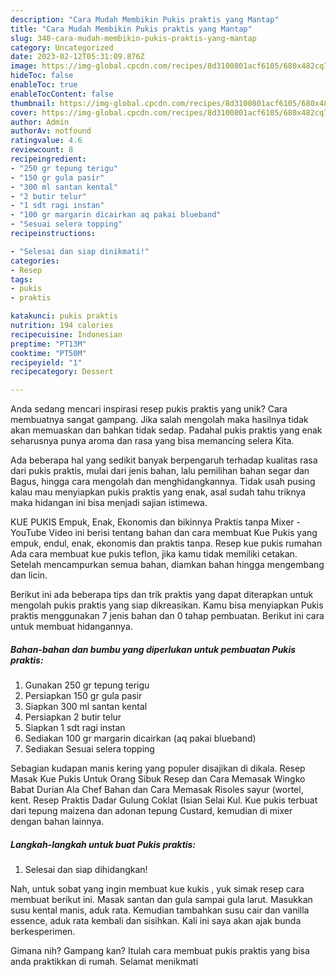 ```yaml
---
description: "Cara Mudah Membikin Pukis praktis yang Mantap"
title: "Cara Mudah Membikin Pukis praktis yang Mantap"
slug: 340-cara-mudah-membikin-pukis-praktis-yang-mantap
category: Uncategorized
date: 2023-02-12T05:31:09.876Z
image: https://img-global.cpcdn.com/recipes/8d3100801acf6105/680x482cq70/pukis-praktis-foto-resep-utama.jpg
hideToc: false
enableToc: true
enableTocContent: false
thumbnail: https://img-global.cpcdn.com/recipes/8d3100801acf6105/680x482cq70/pukis-praktis-foto-resep-utama.jpg
cover: https://img-global.cpcdn.com/recipes/8d3100801acf6105/680x482cq70/pukis-praktis-foto-resep-utama.jpg
author: Admin
authorAv: notfound
ratingvalue: 4.6
reviewcount: 8
recipeingredient:
- "250 gr tepung terigu"
- "150 gr gula pasir"
- "300 ml santan kental"
- "2 butir telur"
- "1 sdt ragi instan"
- "100 gr margarin dicairkan aq pakai blueband"
- "Sesuai selera topping"
recipeinstructions:

- "Selesai dan siap dinikmati!"
categories:
- Resep
tags:
- pukis
- praktis

katakunci: pukis praktis 
nutrition: 194 calories
recipecuisine: Indonesian
preptime: "PT13M"
cooktime: "PT50M"
recipeyield: "1"
recipecategory: Dessert

---
```





Anda sedang mencari inspirasi resep pukis praktis yang unik? Cara membuatnya sangat gampang. Jika salah mengolah maka hasilnya tidak akan memuaskan dan bahkan tidak sedap. Padahal pukis praktis yang enak seharusnya punya aroma dan rasa yang bisa memancing selera Kita.





Ada beberapa hal yang sedikit banyak berpengaruh terhadap kualitas rasa dari pukis praktis, mulai dari jenis bahan, lalu pemilihan bahan segar dan Bagus, hingga cara mengolah dan menghidangkannya. Tidak usah pusing kalau mau menyiapkan pukis praktis yang enak,      asal sudah tahu triknya maka hidangan ini bisa menjadi sajian istimewa.














KUE PUKIS Empuk, Enak, Ekonomis dan bikinnya Praktis tanpa Mixer - YouTube Video ini berisi tentang bahan dan cara membuat Kue Pukis yang empuk, endul, enak, ekonomis dan praktis tanpa. Resep kue pukis rumahan Ada cara membuat kue pukis teflon, jika kamu tidak memiliki cetakan. Setelah mencampurkan semua bahan, diamkan bahan hingga mengembang dan licin.






Berikut ini ada beberapa tips dan trik praktis yang dapat diterapkan untuk mengolah pukis praktis yang siap dikreasikan. Kamu bisa menyiapkan Pukis praktis menggunakan 7 jenis bahan dan 0 tahap pembuatan. Berikut ini cara untuk membuat hidangannya.

<!--inarticleads1-->

##### Bahan-bahan dan bumbu yang diperlukan untuk pembuatan Pukis praktis:

1. Gunakan 250 gr tepung terigu
1. Persiapkan 150 gr gula pasir
1. Siapkan 300 ml santan kental
1. Persiapkan 2 butir telur
1. Siapkan 1 sdt ragi instan
1. Sediakan 100 gr margarin dicairkan (aq pakai blueband)
1. Sediakan Sesuai selera topping


Sebagian kudapan manis kering yang populer disajikan di dikala. Resep Masak Kue Pukis Untuk Orang Sibuk Resep dan Cara Memasak Wingko Babat Durian Ala Chef Bahan dan Cara Memasak Risoles sayur (wortel, kent. Resep Praktis Dadar Gulung Coklat (Isian Selai Kul. Kue pukis terbuat dari tepung maizena dan adonan tepung Custard, kemudian di mixer dengan bahan lainnya. 

<!--inarticleads2-->

##### Langkah-langkah untuk buat Pukis praktis:


1. Selesai dan siap dihidangkan!

Nah, untuk sobat yang ingin membuat kue kukis , yuk simak resep cara membuat berikut ini. Masak santan dan gula sampai gula larut. Masukkan susu kental manis, aduk rata. Kemudian tambahkan susu cair dan vanilla essence, aduk rata kembali dan sisihkan. Kali ini saya akan ajak bunda berkesperimen. 

Gimana nih? Gampang kan? Itulah cara membuat pukis praktis yang bisa anda praktikkan di rumah. Selamat menikmati
